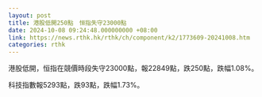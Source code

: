 ```yaml
---
layout: post
title: 港股低開250點　恒指失守23000點
date: 2024-10-08 09:24:48.000000000 +08:00
link: https://news.rthk.hk/rthk/ch/component/k2/1773609-20241008.htm
categories: rthk
---
```


港股低開，恒指在競價時段失守23000點，報22849點，跌250點，跌幅1.08%。

科技指數報5293點，跌93點，跌幅1.73%。
